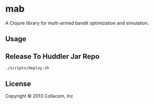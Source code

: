 # mab

A Clojure library for multi-armed bandit optimization and simulation.

## Usage

## Release To Huddler Jar Repo

    ./scripts/deploy.sh

## License

Copyright © 2013 Collacom, Inc
